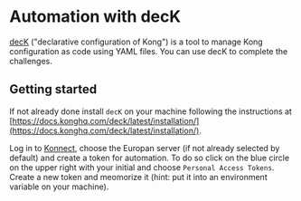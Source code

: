 # Automation with decK

[decK](https://docs.konghq.com/kubernetes-ingress-controller/latest/) ("declarative configuration of Kong") is a tool to manage Kong configuration as code using YAML files. You can use decK to complete the challenges. 

## Getting started

If not already done install `decK` on your machine following the instructions at [https://docs.konghq.com/deck/latest/installation/](https://docs.konghq.com/deck/latest/installation/).

Log in to [Konnect](https://cloud.konghq.com/), choose the Europan server (if not already selected by default) and create a token for automation. To do so click on the blue circle on the upper right with your initial and choose `Personal Access Tokens`. Create a new token and meomorize it (hint: put it into an environment variable on your machine).

